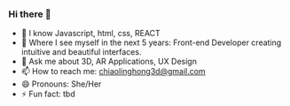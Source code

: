 ### Hi there 👋

- 🌱  I know Javascript, html, css, REACT
- 👯  Where I see myself in the next 5 years: Front-end Developer creating intuitive and beautiful interfaces.
- 💬  Ask me about 3D, AR Applications, UX Design
- 📫  How to reach me: chiaolinghong3d@gmail.com
- 😄  Pronouns: She/Her
- ⚡  Fun fact: tbd
